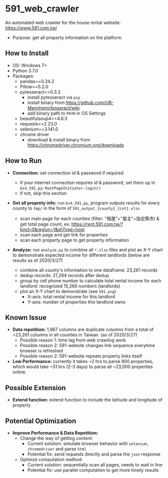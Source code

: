 # 591_web_crawler
An automated web crawler for the house rental website: https://www.591.com.tw/
- Purpose: get all property information on the platform. 

## How to Install 
- OS: Windows 7+
- Python 3.7.0 
- Packages: 
    * pandas==0.24.2
    * Pillow==5.2.0
    * pytesseract==0.3.2
        * install pytesseract via `pip`
        * install binary from https://github.com/UB-Mannheim/tesseract/wiki
        * add binary path to `PATH` in OS Settings
    * beautifulsoup4==4.6.3
    * requests==2.23.0
    * selenium==3.141.0
    * chrome driver 
       * download & install binary from https://chromedriver.chromium.org/downloads

## How to Run
- **Connection:** set connection id & password if required
  * if your internet connection requires id & password, set them up in `bs4_591.py`: `RootPageInitiator.login()`
  * if not, skip this section 
- **Get all proprety info:** run `bs4_591.py`, program outputs results for every county to `tmp/` in the form of `591_output_{county}_{cnt}.xlsx`
  * scan main page for each counties (filter: "租屋"+"屋主"+指定縣市) & get total page count, ex: https://rent.591.com.tw/?kind=0&region=1&shType=host
  * scan each page and get link for properties
  * scan each property page to get property information

- **Analyze:** run `analyze.py` to combine all `*.xlsx` files and plot an X-Y chart to demonstrate expected income for different landlords (below are results as of 2020/3/27)
  * combine all county's information to one dataframe: 23,261 records
  * dedup records: 21,294 records after dedup
  * group by cell phone number to calculate total rental income for each landlord: recognized 15,266 numbers (landlords)
  * plot an X-Y chart to demonstrate (see `591.png`)
       * X-axis: total rental income for this landlord
       * Y-axis: number of properties this landlord owns

## Known Issue
- **Data repetition:** 1,967 columns are duplicate columns from a total of ~23,261 columns in all counties in Taiwan. (as of 2020/3/27)
  * Possible reason 1: time lag from web crawling work 
  * Possible reason 2: 591-website changes link sequence everytime browser is refreshed 
  * Possible reason 2: 591-website repeats property links itself 
- **Low Performance:** currently it takes ~2 hrs to parse 900 properties, which would take ~51 hrs (2-3 days) to parse all ~23,000 properties online. 

## Possible Extension
- **Extend function:** extend function to include the latitude and longitude of property

## Potential Optimization
- **Improve Performance & Data Repetition:** 
   - Change the way of getting content: 
     * Current solution: simulate browser behavior with `selenium`, `chromedriver` and parse `html`
     * Potential fix: send requests directly and parse the `json` response
   - Optimze computation method: 
     * Current solution: sequentially scan all pages, needs to wait in line
     * Potential fix: use parallel computation to get more timely results
